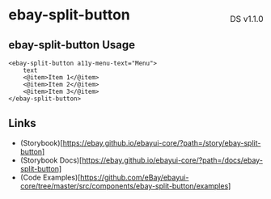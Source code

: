 <h1 style="display: flex; justify-content: space-between; align-items: center;">
    <span>
        ebay-split-button
    </span>
    <span style="font-weight: normal; font-size: medium; margin-bottom: -15px;">
        DS v1.1.0
    </span>
</h1>

## ebay-split-button Usage

```marko
<ebay-split-button a11y-menu-text="Menu">
    text
    <@item>Item 1</@item>
    <@item>Item 2</@item>
    <@item>Item 3</@item>
</ebay-split-button>
```

## Links

-   (Storybook)[https://ebay.github.io/ebayui-core/?path=/story/ebay-split-button]
-   (Storybook Docs)[https://ebay.github.io/ebayui-core/?path=/docs/ebay-split-button]
-   (Code Examples)[https://github.com/eBay/ebayui-core/tree/master/src/components/ebay-split-button/examples]
